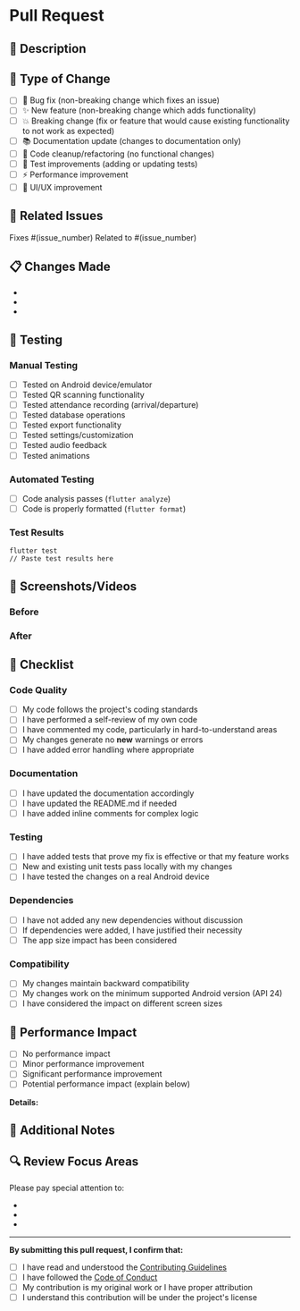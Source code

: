 # Pull Request

## 📝 Description

<!-- Provide a brief description of what this PR does -->

## 🔄 Type of Change

<!-- Mark the relevant option with [x] -->

- [ ] 🐛 Bug fix (non-breaking change which fixes an issue)
- [ ] ✨ New feature (non-breaking change which adds functionality)
- [ ] 💥 Breaking change (fix or feature that would cause existing functionality to not work as expected)
- [ ] 📚 Documentation update (changes to documentation only)
- [ ] 🧹 Code cleanup/refactoring (no functional changes)
- [ ] 🧪 Test improvements (adding or updating tests)
- [ ] ⚡ Performance improvement
- [ ] 🎨 UI/UX improvement

## 🔗 Related Issues

<!-- Link to the issue(s) this PR addresses -->

Fixes #(issue_number)
Related to #(issue_number)

## 📋 Changes Made

<!-- List the main changes in this PR -->

-
-
-

## 🧪 Testing

### Manual Testing

<!-- Describe how you tested these changes -->

- [ ] Tested on Android device/emulator
- [ ] Tested QR scanning functionality
- [ ] Tested attendance recording (arrival/departure)
- [ ] Tested database operations
- [ ] Tested export functionality
- [ ] Tested settings/customization
- [ ] Tested audio feedback
- [ ] Tested animations

### Automated Testing

- [ ] Code analysis passes (`flutter analyze`)
- [ ] Code is properly formatted (`flutter format`)

### Test Results

<!-- Include test output, screenshots, or recordings -->

```
flutter test
// Paste test results here
```

## 📱 Screenshots/Videos

<!-- For UI changes, include before/after screenshots or videos -->

### Before

<!-- Add screenshots of the current state -->

### After

<!-- Add screenshots of the new state -->

## 🏁 Checklist

<!-- Mark completed items with [x] -->

### Code Quality

- [ ] My code follows the project's coding standards
- [ ] I have performed a self-review of my own code
- [ ] I have commented my code, particularly in hard-to-understand areas
- [ ] My changes generate no **new** warnings or errors
- [ ] I have added error handling where appropriate

### Documentation

- [ ] I have updated the documentation accordingly
- [ ] I have updated the README.md if needed
- [ ] I have added inline comments for complex logic

### Testing

- [ ] I have added tests that prove my fix is effective or that my feature works
- [ ] New and existing unit tests pass locally with my changes
- [ ] I have tested the changes on a real Android device

### Dependencies

- [ ] I have not added any new dependencies without discussion
- [ ] If dependencies were added, I have justified their necessity
- [ ] The app size impact has been considered

### Compatibility

- [ ] My changes maintain backward compatibility
- [ ] My changes work on the minimum supported Android version (API 24)
- [ ] I have considered the impact on different screen sizes

## 🎯 Performance Impact

<!-- Describe any performance implications -->

- [ ] No performance impact
- [ ] Minor performance improvement
- [ ] Significant performance improvement
- [ ] Potential performance impact (explain below)

**Details:**

## 📝 Additional Notes

<!-- Add any additional information, considerations, or context -->

## 🔍 Review Focus Areas

<!-- Guide reviewers on what to focus on -->

Please pay special attention to:

-
-
-

---

**By submitting this pull request, I confirm that:**

- [ ] I have read and understood the [Contributing Guidelines](../CONTRIBUTING.md)
- [ ] I have followed the [Code of Conduct](../CODE_OF_CONDUCT.md)
- [ ] My contribution is my original work or I have proper attribution
- [ ] I understand this contribution will be under the project's license
